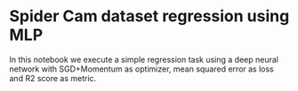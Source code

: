 # Spider Cam dataset regression using MLP
In this notebook we execute a simple regression task using a deep neural network with SGD+Momentum as optimizer, mean squared error as loss and R2 score as metric.
